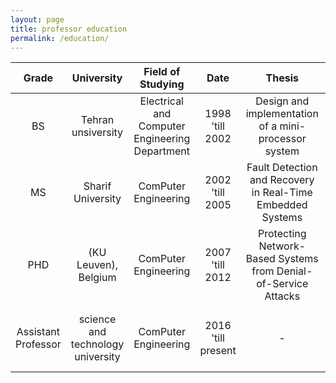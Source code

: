 ```yaml
---
layout: page
title: professor education
permalink: /education/
---
```


<!-- <head>
  <meta charset="utf-8">
  <meta http-equiv="X-UA-Compatible" content="IE=edge">
  <meta name="viewport" content="width=device-width, initial-scale=1">
  <link rel="shortcut icon" type="image/png" href="/fc98/_images/DS_favicon.png">

  <title>Fundamentals of Computer Programming: Syllabus</title>
  <meta name="description" content="Instructor: Sauleh Eetemadi
">
  
  <link rel="stylesheet" href="/fc98/_css/main.css">
  <link rel="canonical" href="http://sauleh.github.io/fc98/fc98/syllabus/">
  <link rel="alternate" type="application/rss+xml" title="Iran University of Science and Technology" href="http://sauleh.github.io/fc98/fc98/feed.xml">
<link rel="stylesheet" id="open-sans-css" href="//fonts.googleapis.com/css?family=Open+Sans%3A300italic%2C400italic%2C600italic%2C300%2C400%2C600&amp;subset=latin%2Clatin-ext&amp;ver=4.2.4" type="text/css" media="all">
<link href="https://fonts.googleapis.com/css?family=Titillium+Web:600italic,600,400,400italic" rel="stylesheet" type="text/css">





<link rel="stylesheet" href="https://use.fontawesome.com/releases/v5.2.0/css/all.css" integrity="sha384-hWVjflwFxL6sNzntih27bfxkr27PmbbK/iSvJ+a4+0owXq79v+lsFkW54bOGbiDQ" crossorigin="anonymous">

<!-- Global site tag (gtag.js) - Google Analytics -->
<!-- <script type="text/javascript" async="" src="https://www.google-analytics.com/analytics.js"></script><script async="" src="https://www.googletagmanager.com/gtag/js?id=UA-139110197-4"></script>
<script>
  window.dataLayer = window.dataLayer || [];
  function gtag(){dataLayer.push(arguments);}
  gtag('js', new Date());

  gtag('config', 'UA-139110197-4');
</script> -->



<!-- </head> --> 
<body>


  <!-- <div class="wrapper">
      <table><tbody><tr>
          <td><img width="75" src="/fc98/_images/iust.png" valign="middle"></td> -->
          

<table>
  <thead>
    <tr>
      <th style="text-align: center">Grade</th>
      <th style="text-align: center">University</th>
      <th style="text-align: center">Field of Studying</th>
      <th style="text-align: center">Date</th>
      <th style="text-align: center">Thesis</th> 
      <th>uni logo</th>
    </tr>
  </thead>
  <tbody>
    <tr>
      <td style="text-align: center">BS</td>
      <td style="text-align: center">Tehran unsiversity</td>
      <td style="text-align: center">Electrical and Computer Engineering Department </td>
      <td style="text-align: center">1998 'till 2002</td>
      <td style="text-align: center">Design and implementation of a mini-processor system</td>
      <td><img src="https://upload.wikimedia.org/wikipedia/en/thumb/f/fd/University_of_Tehran_logo.svg/1200px-University_of_Tehran_logo.svg.png" height = "100" width = "100" alt="your"></td>
    </tr>
    <tr>
      <td style="text-align: center">MS</td>
      <td style="text-align: center">Sharif University</td>
      <td style="text-align: center">ComPuter Engineering</td>
      <td style="text-align: center">2002 'till 2005</td>
      <td style="text-align: center"> Fault Detection and Recovery in Real-Time Embedded Systems </td>
            <td><img src="https://upload.wikimedia.org/wikipedia/commons/d/d2/Sharif_Logo.png" height = "100" width = "100" alt="your"></td>
    </tr>
    <tr>
      <td style="text-align: center">PHD</td>
      <td style="text-align: center">(KU Leuven), Belgium</td>
      <td style="text-align: center">ComPuter Engineering</td>
      <td style="text-align: center">2007 'till 2012</td>
      <td style="text-align: center"> Protecting Network-Based Systems from Denial-of-Service Attacks </td>
            <td><img src="https://nieuws.kuleuven.be/en/content/2012/University_opts_for_KU_Leuven/image" height = "100" width = "100" alt="your"></td>
    </tr>
    <tr>
      <td style="text-align: center">Assistant Professor</td>
      <td style="text-align: center">science and technology university</td>
      <td style="text-align: center">ComPuter Engineering</td>
      <td style="text-align: center">2016 'till present</td>
      <td style="text-align: center"> -</td>
            <td><img src="https://upload.wikimedia.org/wikipedia/en/8/88/IUST_logo_color.png" height = "101" width = "100" alt="your"></td>
    </tr>
    <!-- <tr>
      <td style="text-align: center">3</td>
      <td style="text-align: center">7/14</td>
      <td style="text-align: center">7/16</td>
      <td style="text-align: center">Python:Math/Input/Output/variables</td>
      <td style="text-align: center">&nbsp;</td>
      <td style="text-align: center">&nbsp;</td>
      <td>&nbsp;</td>
    </tr>
    <tr>
      <td style="text-align: center">4</td>
      <td style="text-align: center">7/21</td>
      <td style="text-align: center">7/23</td>
      <td style="text-align: center">Python:Loops/Condition/Stack/Scope</td>
      <td style="text-align: center">&nbsp;</td>
      <td style="text-align: center">&nbsp;</td>
      <td>&nbsp;</td>
    </tr>
    <tr>
      <td style="text-align: center">5</td>
      <td style="text-align: center">7/28</td>
      <td style="text-align: center">7/30</td>
      <td style="text-align: center">Python:Debug/Test/Hackathon Intro</td>
      <td style="text-align: center">&nbsp;</td>
      <td style="text-align: center">&nbsp;</td>
      <td>Saturday Off</td>
    </tr>
    <tr>
      <td style="text-align: center">6</td>
      <td style="text-align: center">8/05</td>
      <td style="text-align: center">8/07</td>
      <td style="text-align: center">Hackathon Week</td>
      <td style="text-align: center">&nbsp;</td>
      <td style="text-align: center">&nbsp;</td>
      <td>Sunday &amp; Tuesday Off</td>
    </tr>
    <tr>
      <td style="text-align: center">7</td>
      <td style="text-align: center">8/12</td>
      <td style="text-align: center">8/14</td>
      <td style="text-align: center">Python:Hackathon Presentation</td>
      <td style="text-align: center">&nbsp;</td>
      <td style="text-align: center">&nbsp;</td>
      <td>Wednesday Off</td>
    </tr>
    <tr>
      <td style="text-align: center">8</td>
      <td style="text-align: center">8/19</td>
      <td style="text-align: center">8/21</td>
      <td style="text-align: center">Python:Turtle Graphics Physics</td>
      <td style="text-align: center">&nbsp;</td>
      <td style="text-align: center">&nbsp;</td>
      <td>Basic Sceince Midterms</td>
    </tr>
    <tr>
      <td style="text-align: center">9</td>
      <td style="text-align: center">8/26</td>
      <td style="text-align: center">8/28</td>
      <td style="text-align: center">Python:VPython, More Physcis</td>
      <td style="text-align: center">&nbsp;</td>
      <td style="text-align: center">&nbsp;</td>
      <td>Basic Sceince Midterms</td>
    </tr>
    <tr>
      <td style="text-align: center">10</td>
      <td style="text-align: center">9/03</td>
      <td style="text-align: center">9/05</td>
      <td style="text-align: center">Python: Matplotlib, Math Problems</td>
      <td style="text-align: center">&nbsp;</td>
      <td style="text-align: center">&nbsp;</td>
      <td>Basic Sceince Midterms</td>
    </tr>
    <tr>
      <td style="text-align: center">11</td>
      <td style="text-align: center">9/10</td>
      <td style="text-align: center">9/12</td>
      <td style="text-align: center">C:Input/Output/Syntax/VSCode/Debug</td>
      <td style="text-align: center">Redoing Python Problems in C</td>
      <td style="text-align: center">&nbsp;</td>
      <td>&nbsp;</td>
    </tr>
    <tr>
      <td style="text-align: center">12</td>
      <td style="text-align: center">9/17</td>
      <td style="text-align: center">9/19</td>
      <td style="text-align: center">C:Unit Testing</td>
      <td style="text-align: center">&nbsp;</td>
      <td style="text-align: center">&nbsp;</td>
      <td>&nbsp;</td>
    </tr>
    <tr>
      <td style="text-align: center">13</td>
      <td style="text-align: center">9/24</td>
      <td style="text-align: center">9/26</td>
      <td style="text-align: center">C:Functions, Pointers, References</td>
      <td style="text-align: center">&nbsp;</td>
      <td style="text-align: center">&nbsp;</td>
      <td>&nbsp;</td>
    </tr>
    <tr>
      <td style="text-align: center">14</td>
      <td style="text-align: center">9/31</td>
      <td style="text-align: center">10/03</td>
      <td style="text-align: center">C:Using STL</td>
      <td style="text-align: center">&nbsp;</td>
      <td style="text-align: center">&nbsp;</td>
      <td>&nbsp;</td>
    </tr>
    <tr>
      <td style="text-align: center">15</td>
      <td style="text-align: center">10/08</td>
      <td style="text-align: center">10/10</td>
      <td style="text-align: center">C:Practice and Exam</td>
      <td style="text-align: center">&nbsp;</td>
      <td style="text-align: center">&nbsp;</td>
      <td>&nbsp;</td>
    </tr>-->
  </tbody>
</table>

